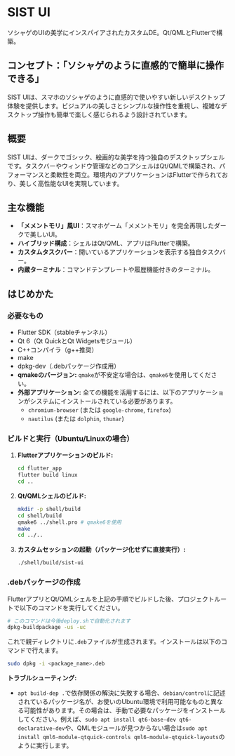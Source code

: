 # SIST UI

ソシャゲのUIの美学にインスパイアされたカスタムDE。Qt/QMLとFlutterで構築。

## コンセプト：「ソシャゲのように直感的で簡単に操作できる」

SIST UIは、スマホのソシャゲのように直感的で使いやすい新しいデスクトップ体験を提供します。ビジュアルの美しさとシンプルな操作性を重視し、複雑なデスクトップ操作も簡単で楽しく感じられるよう設計されています。

## 概要

SIST UIは、ダークでゴシック、絵画的な美学を持つ独自のデスクトップシェルです。タスクバーやウィンドウ管理などのコアシェルはQt/QMLで構築され、パフォーマンスと柔軟性を両立。環境内のアプリケーションはFlutterで作られており、美しく高性能なUIを実現しています。

## 主な機能

*   **「メメントモリ」風UI**：スマホゲーム「メメントモリ」を完全再現したダークで美しいUI。
*   **ハイブリッド構成**：シェルはQt/QML、アプリはFlutterで構築。
*   **カスタムタスクバー**：開いているアプリケーションを表示する独自タスクバー。
*   **内蔵ターミナル**：コマンドテンプレートや履歴機能付きのターミナル。

## はじめかた

### 必要なもの

*   Flutter SDK（stableチャンネル）
*   Qt 6（Qt QuickとQt Widgetsモジュール）
*   C++コンパイラ（g++推奨）
*   make
*   dpkg-dev（.debパッケージ作成用）
*   **qmakeのバージョン:** `qmake`が不安定な場合は、`qmake6`を使用してください。
*   **外部アプリケーション:** 全ての機能を活用するには、以下のアプリケーションがシステムにインストールされている必要があります。
    *   `chromium-browser` (または `google-chrome`, `firefox`)
    *   `nautilus` (または `dolphin`, `thunar`)

### ビルドと実行（Ubuntu/Linuxの場合）

1.  **Flutterアプリケーションのビルド:**
    ```bash
    cd flutter_app
    flutter build linux
    cd ..
    ```

2.  **Qt/QMLシェルのビルド:**
    ```bash
    mkdir -p shell/build
    cd shell/build
    qmake6 ../shell.pro # qmake6を使用
    make
    cd ../..
    ```

3.  **カスタムセッションの起動（パッケージ化せずに直接実行）:**
    ```bash
    ./shell/build/sist-ui
    ```

### .debパッケージの作成

FlutterアプリとQt/QMLシェルを上記の手順でビルドした後、プロジェクトルートで以下のコマンドを実行してください。

```bash
# このコマンドは今後deploy.shで自動化されます
dpkg-buildpackage -us -uc
```


これで親ディレクトリに`.deb`ファイルが生成されます。インストールは以下のコマンドで行えます。

```bash
sudo dpkg -i <package_name>.deb
```

**トラブルシューティング:**

*   `apt build-dep .`で依存関係の解決に失敗する場合、`debian/control`に記述されているパッケージ名が、お使いのUbuntu環境で利用可能なものと異なる可能性があります。その場合は、手動で必要なパッケージをインストールしてください。例えば、`sudo apt install qt6-base-dev qt6-declarative-dev`や、QMLモジュールが見つからない場合は`sudo apt install qml6-module-qtquick-controls qml6-module-qtquick-layouts`のように実行します。
